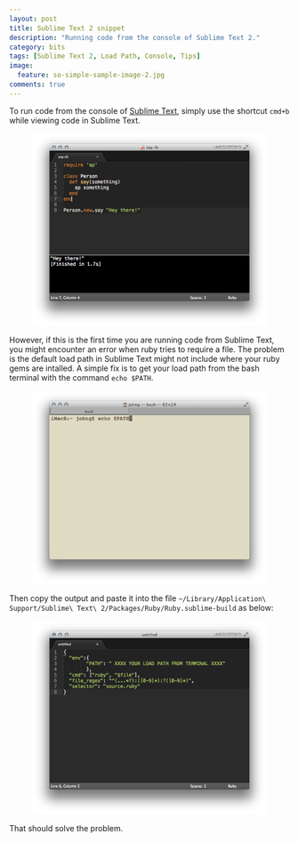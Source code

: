 ```yaml
---
layout: post
title: Sublime Text 2 snippet
description: "Running code from the console of Sublime Text 2."
category: bits
tags: [Sublime Text 2, Load Path, Console, Tips]
image:
  feature: so-simple-sample-image-2.jpg
comments: true
---
```


To run code from the console of [Sublime Text](http://www.sublimetext.com/), simply use the shortcut `cmd+b` while viewing code in Sublime Text.

<figure>
  <img src="/images/2013-7-12-bit-1.png">
</figure>

However, if this is the first time you are running code from Sublime Text, you might encounter an error when ruby tries to require a file. The problem is the default load path in Sublime Text might not include where your ruby gems are intalled. A simple fix is to get your load path from the bash terminal with the command `echo $PATH`.

<figure>
  <img src="/images/2013-7-12-bit-2.png">
</figure>

Then copy the output and paste it into the file `~/Library/Application\ Support/Sublime\ Text\ 2/Packages/Ruby/Ruby.sublime-build` as below:   

<figure>
  <img src="/images/2013-7-12-bit-3.png">
</figure>

That should solve the problem.